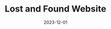 ---
layout: project
title: Lost and Found Website
date: 2023-12-01
description: >-
    A Lost and Found web application designed for the University of Virginia using Django, PostgreSQL, and Heroku. Created for CS3240: Software Engineering. 

github: https://github.com/uva-cs3240-s24/project-a-26/
# github: https://github.com/Brenmull12/UVA-Lost-and-Found/
---